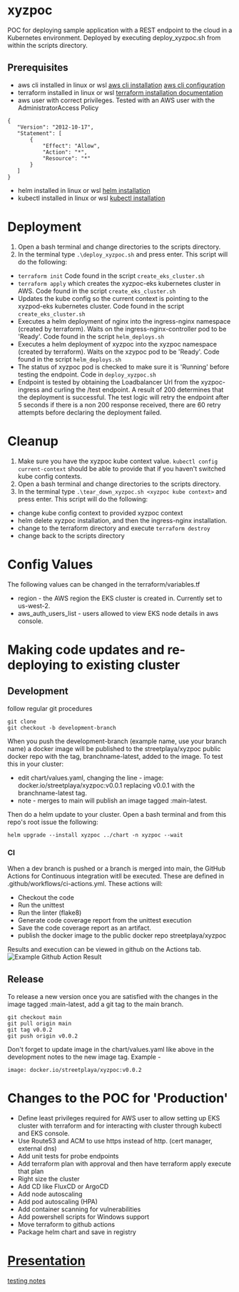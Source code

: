 # xyzpoc
POC for deploying sample application with a REST endpoint to the cloud in a Kubernetes environment. Deployed by executing deploy_xyzpoc.sh from within the scripts directory.

## Prerequisites
* aws cli installed in linux or wsl
  [aws cli installation](https://docs.aws.amazon.com/cli/latest/userguide/getting-started-install.html)
  [aws cli configuration](https://docs.aws.amazon.com/cli/latest/userguide/cli-chap-configure.html)
* terraform installed in linux or wsl
  [terraform installation documentation](https://developer.hashicorp.com/terraform/tutorials/aws-get-started/install-cli)
* aws user with correct privileges. Tested with an AWS user with the AdministratorAccess Policy
 ```
 {
    "Version": "2012-10-17",
    "Statement": [
        {
            "Effect": "Allow",
            "Action": "*",
            "Resource": "*"
        }
    ]
 }
 ```
* helm installed in linux or wsl
  [helm installation](https://helm.sh/docs/intro/install/)
* kubectl installed in linux or wsl
  [kubectl installation](https://kubernetes.io/docs/tasks/tools/install-kubectl-linux/)

# Deployment
1. Open a bash terminal and change directories to the scripts directory.
2. In the terminal type `.\deploy_xyzpoc.sh` and press enter. This script will do the following:
* `terraform init`  Code found in the script `create_eks_cluster.sh`
* `terraform apply` which creates the xyzpoc-eks kubernetes cluster in AWS. Code found in the script `create_eks_cluster.sh`
* Updates the kube config so the current context is pointing to the xyzpod-eks kubernetes cluster. Code found in the script `create_eks_cluster.sh`
* Executes a helm deployment of nginx into the ingress-nginx namespace (created by terraform). Waits on the ingress-nginx-controller pod to be 'Ready'. Code found in the script `helm_deploys.sh`
* Executes a helm deployment of xyzpoc into the xyzpoc namespace (created by terraform). Waits on the xzypoc pod to be 'Ready'. Code found in the script `helm_deploys.sh`
* The status of xyzpoc pod is checked to make sure it is 'Running' before testing the endpoint. Code in `deploy_xyzpoc.sh`
* Endpoint is tested by obtaining the Loadbalancer Url from the xyzpoc-ingress and curling the /test endpoint. A result of 200 determines that the deployment is successful.  The test logic will retry the endpoint after 5 seconds if there is a non 200 response received, there are 60 retry attempts before declaring the deployment failed.

# Cleanup
1. Make sure you have the xyzpoc kube context value.  `kubectl config current-context` should be able to provide that if you haven't switched kube config contexts.
2. Open a bash terminal and change directories to the scripts directory.
3. In the terminal type `.\tear_down_xyzpoc.sh <xyzpoc kube context>` and press enter. This script will do the following:
* change kube config context to provided xyzpoc context
* helm delete xyzpoc installation, and then the ingress-nginx installation.
* change to the terraform directory and execute `terraform destroy`
* change back to the scripts directory

# Config Values
The following values can be changed in the terraform/variables.tf
* region - the AWS region the EKS cluster is created in.  Currently set to us-west-2.
* aws_auth_users_list - users allowed to view EKS node details in aws console.

# Making code updates and re-deploying to existing cluster
## Development
follow regular git procedures
```
git clone
git checkout -b development-branch
```
When you push the development-branch (example name, use your branch name) a docker image will be published to the streetplaya/xyzpoc public docker repo with the tag, branchname-latest, added to the image. To test this in your cluster:
* edit chart/values.yaml, changing the line - image: docker.io/streetplaya/xyzpoc:v0.0.1 replacing v0.0.1 with the branchname-latest tag. 
* note - merges to main will publish an image tagged :main-latest.

Then do a helm update to your cluster.  Open a bash terminal and from this repo's root issue the following:
```
helm upgrade --install xyzpoc ../chart -n xyzpoc --wait
```

### CI
When a dev branch is pushed or a branch is merged into main, the GitHub Actions for Continuous integration witll be executed. These are defined in .github/workflows/ci-actions.yml. These actions will:
* Checkout the code
* Run the unittest
* Run the linter (flake8)
* Generate code coverage report from the unittest execution
* Save the code coverage report as an artifact.
* publish the docker image to the public docker repo streetplaya/xyzpoc

Results and execution can be viewed in github on the Actions tab.
![Example Github Action Result](docs/GithubActions.PNG)
 

## Release
To release a new version once you are satisfied with the changes in the image tagged :main-latest, add a git tag to the main branch.
```
git checkout main
git pull origin main
git tag v0.0.2
git push origin v0.0.2
```
Don't forget to update image in the chart/values.yaml like above in the development notes to the new image tag. Example -
```
image: docker.io/streetplaya/xyzpoc:v0.0.2
```


# Changes to the POC for 'Production'
* Define least privileges required for AWS user to allow setting up EKS cluster with terraform and for interacting with cluster through kubectl and EKS console.
* Use Route53 and ACM to use https instead of http. (cert manager, external dns)
* Add unit tests for probe endpoints
* Add terraform plan with approval and then have terraform apply execute that plan
* Right size the cluster
* Add CD like FluxCD or ArgoCD
* Add node autoscaling
* Add pod autoscaling (HPA)
* Add container scanning for vulnerabilities
* Add powershell scripts for Windows support
* Move terraform to github actions
* Package helm chart and save in registry

# [Presentation](docs/presentation.md)

[testing notes](docs/testing_notes.md)